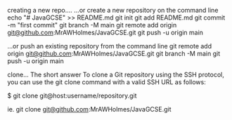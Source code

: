 creating a new repo....
…or create a new repository on the command line
echo "# JavaGCSE" >> README.md
git init
git add README.md
git commit -m "first commit"
git branch -M main
git remote add origin git@github.com:MrAWHolmes/JavaGCSE.git
git push -u origin main


…or push an existing repository from the command line
git remote add origin git@github.com:MrAWHolmes/JavaGCSE.git
git branch -M main
git push -u origin main


clone...
The short answer
To clone a Git repository using the SSH protocol, you can use the git clone command with a valid SSH URL as follows:

$ git clone git@host:username/repository.git

ie. git clone git@github.com:MrAWHolmes/JavaGCSE.git

